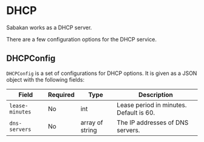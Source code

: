 DHCP
====

Sabakan works as a DHCP server.

There are a few configuration options for the DHCP service.

DHCPConfig
----------

`DHCPConfig` is a set of configurations for DHCP options.
It is given as a JSON object with the following fields:

Field            | Required | Type            | Description
---------------- | -------- | --------------- | -----------
`lease-minutes`  | No       | int             | Lease period in minutes.  Default is 60.
`dns-servers`    | No       | array of string | The IP addresses of DNS servers.
